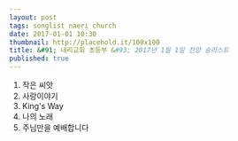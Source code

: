 ```yaml
---
layout: post
tags: songlist naeri church
date: 2017-01-01 10:30
thumbnail: http://placehold.it/100x100
title: &#91; 내리교회 초등부 &#93; 2017년 1월 1일 찬양 송리스트
published: true
---
```


<ol><li>작은 씨앗</li><li>사랑이야기</li><li>King's Way</li><li>나의 노래</li><li>주님만을 예배합니다</li></ol>